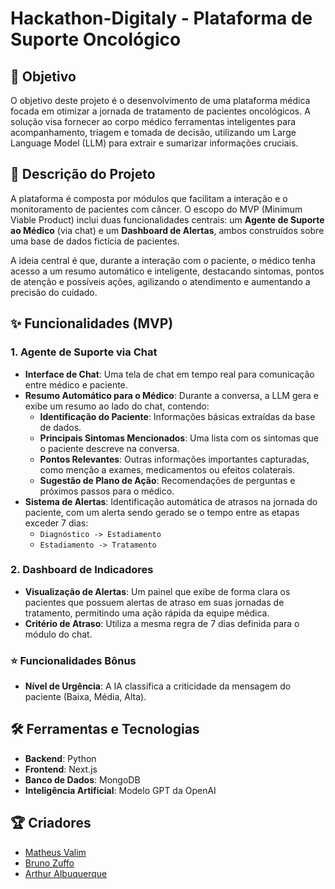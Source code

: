 # Hackathon-Digitaly - Plataforma de Suporte Oncológico

## 🎯 Objetivo

O objetivo deste projeto é o desenvolvimento de uma plataforma médica focada em otimizar a jornada de tratamento de pacientes oncológicos. A solução visa fornecer ao corpo médico ferramentas inteligentes para acompanhamento, triagem e tomada de decisão, utilizando um Large Language Model (LLM) para extrair e sumarizar informações cruciais.

## 📝 Descrição do Projeto

A plataforma é composta por módulos que facilitam a interação e o monitoramento de pacientes com câncer. O escopo do MVP (Minimum Viable Product) inclui duas funcionalidades centrais: um **Agente de Suporte ao Médico** (via chat) e um **Dashboard de Alertas**, ambos construídos sobre uma base de dados fictícia de pacientes.

A ideia central é que, durante a interação com o paciente, o médico tenha acesso a um resumo automático e inteligente, destacando sintomas, pontos de atenção e possíveis ações, agilizando o atendimento e aumentando a precisão do cuidado.

## ✨ Funcionalidades (MVP)

### 1. Agente de Suporte via Chat

  - **Interface de Chat**: Uma tela de chat em tempo real para comunicação entre médico e paciente.
  - **Resumo Automático para o Médico**: Durante a conversa, a LLM gera e exibe um resumo ao lado do chat, contendo:
      - **Identificação do Paciente**: Informações básicas extraídas da base de dados.
      - **Principais Sintomas Mencionados**: Uma lista com os sintomas que o paciente descreve na conversa.
      - **Pontos Relevantes**: Outras informações importantes capturadas, como menção a exames, medicamentos ou efeitos colaterais.
      - **Sugestão de Plano de Ação**: Recomendações de perguntas e próximos passos para o médico.
  - **Sistema de Alertas**: Identificação automática de atrasos na jornada do paciente, com um alerta sendo gerado se o tempo entre as etapas exceder 7 dias:
      - `Diagnóstico -> Estadiamento` 
      - `Estadiamento -> Tratamento`

### 2. Dashboard de Indicadores

  - **Visualização de Alertas**: Um painel que exibe de forma clara os pacientes que possuem alertas de atraso em suas jornadas de tratamento, permitindo uma ação rápida da equipe médica.
  - **Critério de Atraso**: Utiliza a mesma regra de 7 dias definida para o módulo do chat.

### ⭐ Funcionalidades Bônus

  - **Nível de Urgência**: A IA classifica a criticidade da mensagem do paciente (Baixa, Média, Alta).

## 🛠️ Ferramentas e Tecnologias

  - **Backend**: Python 
  - **Frontend**: Next.js
  - **Banco de Dados**: MongoDB 
  - **Inteligência Artificial**: Modelo GPT da OpenAI

## 🏆 Criadores

  - [Matheus Valim](https://github.com/oMatheusValim)
  - [Bruno Zuffo](https://github.com/BrunoZuffo)
  - [Arthur Albuquerque](https://github.com/Arthas01)